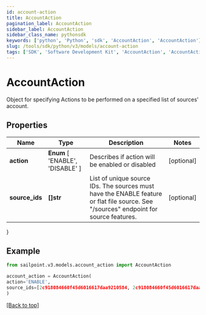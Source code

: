 ```yaml
---
id: account-action
title: AccountAction
pagination_label: AccountAction
sidebar_label: AccountAction
sidebar_class_name: pythonsdk
keywords: ['python', 'Python', 'sdk', 'AccountAction', 'AccountAction'] 
slug: /tools/sdk/python/v3/models/account-action
tags: ['SDK', 'Software Development Kit', 'AccountAction', 'AccountAction']
---
```


# AccountAction

Object for specifying Actions to be performed on a specified list of sources' account.

## Properties

Name | Type | Description | Notes
------------ | ------------- | ------------- | -------------
**action** |  **Enum** [  'ENABLE',    'DISABLE' ] | Describes if action will be enabled or disabled | [optional] 
**source_ids** | **[]str** | List of unique source IDs. The sources must have the ENABLE feature or flat file source. See \"/sources\" endpoint for source features. | [optional] 
}

## Example

```python
from sailpoint.v3.models.account_action import AccountAction

account_action = AccountAction(
action='ENABLE',
source_ids=[2c918084660f45d6016617daa9210584, 2c918084660f45d6016617daa9210500]
)

```
[[Back to top]](#) 

